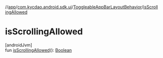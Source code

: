 //[app](../../../index.md)/[com.kycdao.android.sdk.ui](../index.md)/[ToggleableAppBarLayoutBehavior](index.md)/[isScrollingAllowed](is-scrolling-allowed.md)

# isScrollingAllowed

[androidJvm]\
fun [isScrollingAllowed](is-scrolling-allowed.md)(): [Boolean](https://kotlinlang.org/api/latest/jvm/stdlib/kotlin/-boolean/index.html)
